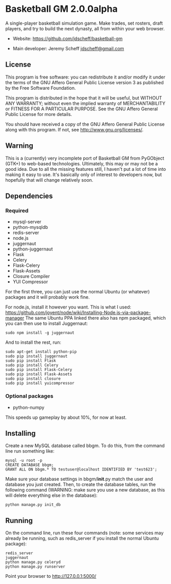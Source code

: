 # Basketball GM 2.0.0alpha

A single-player basketball simulation game. Make trades, set rosters, draft
players, and try to build the next dynasty, all from within your web browser.

* Website: https://github.com/jdscheff/basketball-gm

* Main developer: Jeremy Scheff <jdscheff@gmail.com>

## License

This program is free software: you can redistribute it and/or modify it under
the terms of the GNU Affero General Public License version 3 as published by
the Free Software Foundation.

This program is distributed in the hope that it will be useful, but WITHOUT ANY
WARRANTY; without even the implied warranty of MERCHANTABILITY or FITNESS FOR A
PARTICULAR PURPOSE.  See the GNU Affero General Public License for more
details.

You should have received a copy of the GNU Affero General Public License along
with this program.  If not, see <http://www.gnu.org/licenses/>.

## Warning

This is a (currently) very incomplete port of Basketball GM from PyGObject
(GTK+) to web-based technologies. Ultimately, this may or may not be a good
idea. Due to all the missing features still, I haven't put a lot of time into
making it easy to use. It's basically only of interest to developers now, but
hopefully that will change relatively soon.

## Dependencies

### Required

* mysql-server
* python-mysqldb
* redis-server
* node.js
* juggernaut
* python-juggernaut
* Flask
* Celery
* Flask-Celery
* Flask-Assets
* Closure Compiler
* YUI Compressor

For the first three, you can just use the normal Ubuntu (or whatever) packages
and it will probably work fine.

For node.js, install it however you want. This is what I used:
https://github.com/joyent/node/wiki/Installing-Node.js-via-package-manager
The same Ubuntu PPA linked there also has npm packaged, which you can then use
to install Juggernaut:

    sudo npm install -g juggernaut

And to install the rest, run:

    sudo apt-get install python-pip
    sudo pip install juggernaut
    sudo pip install Flask
    sudo pip install Celery
    sudo pip install Flask-Celery
    sudo pip install Flask-Assets
    sudo pip install closure
    sudo pip install yuicompressor

### Optional packages

* python-numpy

This speeds up gameplay by about 10%, for now at least.

## Installing

Create a new MySQL database called bbgm. To do this, from the command line run
something like:

    mysql -u root -p
    CREATE DATABASE bbgm;
    GRANT ALL ON bbgm.* TO testuser@localhost IDENTIFIED BY 'test623';

Make sure your database settings in bbgm/__init__.py match the user and
database you just created. Then, to create the database tables, run the
following command (WARNING: make sure you use a new database, as this will
delete everything else in the database):

    python manage.py init_db

## Running

On the command line, run these four commands (note: some services may already be
running, such as redis_server if you install the normal Ubuntu package):

    redis_server
    juggernaut
    python manage.py celeryd
    python manage.py runserver

Point your browser to http://127.0.0.1:5000/
